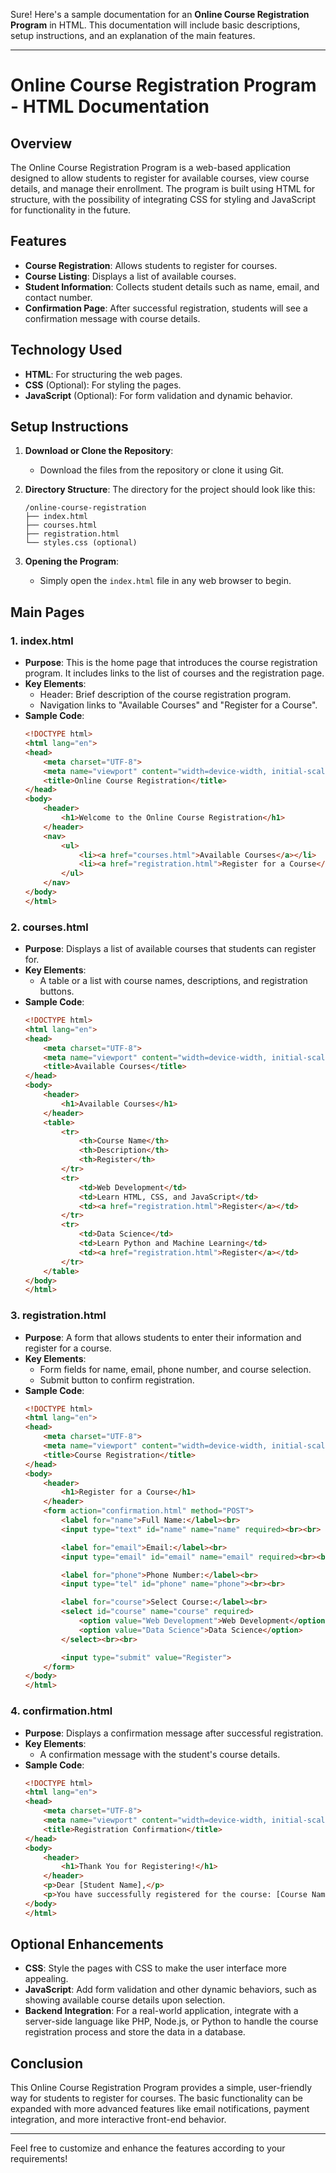 Sure! Here's a sample documentation for an **Online Course Registration Program** in HTML. This documentation will include basic descriptions, setup instructions, and an explanation of the main features.

---

# **Online Course Registration Program - HTML Documentation**

## **Overview**
The Online Course Registration Program is a web-based application designed to allow students to register for available courses, view course details, and manage their enrollment. The program is built using HTML for structure, with the possibility of integrating CSS for styling and JavaScript for functionality in the future.

## **Features**
- **Course Registration**: Allows students to register for courses.
- **Course Listing**: Displays a list of available courses.
- **Student Information**: Collects student details such as name, email, and contact number.
- **Confirmation Page**: After successful registration, students will see a confirmation message with course details.

## **Technology Used**
- **HTML**: For structuring the web pages.
- **CSS** (Optional): For styling the pages.
- **JavaScript** (Optional): For form validation and dynamic behavior.

## **Setup Instructions**
1. **Download or Clone the Repository**:
   - Download the files from the repository or clone it using Git.

2. **Directory Structure**:
   The directory for the project should look like this:
   ```
   /online-course-registration
   ├── index.html
   ├── courses.html
   ├── registration.html
   └── styles.css (optional)
   ```

3. **Opening the Program**:
   - Simply open the `index.html` file in any web browser to begin.

## **Main Pages**

### 1. **index.html**
   - **Purpose**: This is the home page that introduces the course registration program. It includes links to the list of courses and the registration page.
   - **Key Elements**:
     - Header: Brief description of the course registration program.
     - Navigation links to "Available Courses" and "Register for a Course".
   - **Sample Code**:
     ```html
     <!DOCTYPE html>
     <html lang="en">
     <head>
         <meta charset="UTF-8">
         <meta name="viewport" content="width=device-width, initial-scale=1.0">
         <title>Online Course Registration</title>
     </head>
     <body>
         <header>
             <h1>Welcome to the Online Course Registration</h1>
         </header>
         <nav>
             <ul>
                 <li><a href="courses.html">Available Courses</a></li>
                 <li><a href="registration.html">Register for a Course</a></li>
             </ul>
         </nav>
     </body>
     </html>
     ```

### 2. **courses.html**
   - **Purpose**: Displays a list of available courses that students can register for.
   - **Key Elements**:
     - A table or a list with course names, descriptions, and registration buttons.
   - **Sample Code**:
     ```html
     <!DOCTYPE html>
     <html lang="en">
     <head>
         <meta charset="UTF-8">
         <meta name="viewport" content="width=device-width, initial-scale=1.0">
         <title>Available Courses</title>
     </head>
     <body>
         <header>
             <h1>Available Courses</h1>
         </header>
         <table>
             <tr>
                 <th>Course Name</th>
                 <th>Description</th>
                 <th>Register</th>
             </tr>
             <tr>
                 <td>Web Development</td>
                 <td>Learn HTML, CSS, and JavaScript</td>
                 <td><a href="registration.html">Register</a></td>
             </tr>
             <tr>
                 <td>Data Science</td>
                 <td>Learn Python and Machine Learning</td>
                 <td><a href="registration.html">Register</a></td>
             </tr>
         </table>
     </body>
     </html>
     ```

### 3. **registration.html**
   - **Purpose**: A form that allows students to enter their information and register for a course.
   - **Key Elements**:
     - Form fields for name, email, phone number, and course selection.
     - Submit button to confirm registration.
   - **Sample Code**:
     ```html
     <!DOCTYPE html>
     <html lang="en">
     <head>
         <meta charset="UTF-8">
         <meta name="viewport" content="width=device-width, initial-scale=1.0">
         <title>Course Registration</title>
     </head>
     <body>
         <header>
             <h1>Register for a Course</h1>
         </header>
         <form action="confirmation.html" method="POST">
             <label for="name">Full Name:</label><br>
             <input type="text" id="name" name="name" required><br><br>

             <label for="email">Email:</label><br>
             <input type="email" id="email" name="email" required><br><br>

             <label for="phone">Phone Number:</label><br>
             <input type="tel" id="phone" name="phone"><br><br>

             <label for="course">Select Course:</label><br>
             <select id="course" name="course" required>
                 <option value="Web Development">Web Development</option>
                 <option value="Data Science">Data Science</option>
             </select><br><br>

             <input type="submit" value="Register">
         </form>
     </body>
     </html>
     ```

### 4. **confirmation.html**
   - **Purpose**: Displays a confirmation message after successful registration.
   - **Key Elements**:
     - A confirmation message with the student's course details.
   - **Sample Code**:
     ```html
     <!DOCTYPE html>
     <html lang="en">
     <head>
         <meta charset="UTF-8">
         <meta name="viewport" content="width=device-width, initial-scale=1.0">
         <title>Registration Confirmation</title>
     </head>
     <body>
         <header>
             <h1>Thank You for Registering!</h1>
         </header>
         <p>Dear [Student Name],</p>
         <p>You have successfully registered for the course: [Course Name].</p>
     </body>
     </html>
     ```

## **Optional Enhancements**
- **CSS**: Style the pages with CSS to make the user interface more appealing.
- **JavaScript**: Add form validation and other dynamic behaviors, such as showing available course details upon selection.
- **Backend Integration**: For a real-world application, integrate with a server-side language like PHP, Node.js, or Python to handle the course registration process and store the data in a database.

## **Conclusion**
This Online Course Registration Program provides a simple, user-friendly way for students to register for courses. The basic functionality can be expanded with more advanced features like email notifications, payment integration, and more interactive front-end behavior.

--- 

Feel free to customize and enhance the features according to your requirements!